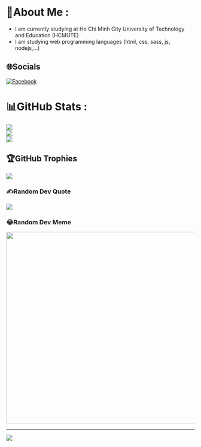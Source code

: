 # 💫About Me :
- I am currently studying at Ho Chi Minh City University of Technology and Education (HCMUTE)
- I am studying web programming languages ​​(html, css, sass, js, nodejs,...)

## 🌐Socials
[![Facebook](https://img.shields.io/badge/Facebook-%231877F2.svg?logo=Facebook&logoColor=white)](https://facebook.com/https://www.facebook.com/profile.php?id=100072837344634&name=xhp_nt__fb__action__open_user&locale=vi_VN) 
# 📊GitHub Stats :
![](https://github-readme-stats.vercel.app/api?username=tonynyan6ylater&theme=radical&hide_border=false&include_all_commits=false&count_private=false)<br/>
![](https://github-readme-streak-stats.herokuapp.com/?user=tonynyan6ylater&theme=radical&hide_border=false)<br/>
![](https://github-readme-stats.vercel.app/api/top-langs/?username=tonynyan6ylater&theme=radical&hide_border=false&include_all_commits=false&count_private=false&layout=compact)

## 🏆GitHub Trophies
![](https://github-trophies.vercel.app/?username=tonynyan6ylater&theme=tokyonight&no-frame=false&no-bg=false&margin-w=4)

### ✍️Random Dev Quote
![](https://quotes-github-readme.vercel.app/api?type=vetical&theme=tokyonight)

### 😂Random Dev Meme
<img src="https://random-memer.herokuapp.com/" width="512px"/>

---
[![](https://visitcount.itsvg.in/api?id=tonynyan6ylater&icon=8&color=0)](https://visitcount.itsvg.in)
